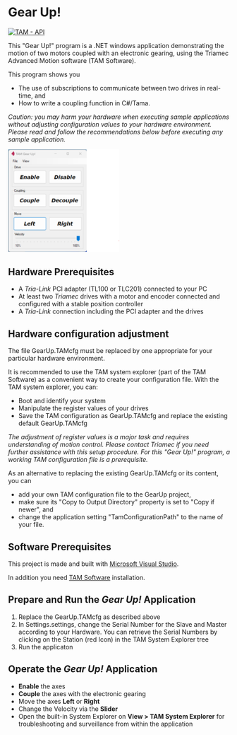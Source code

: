 # Gear Up!

[![TAM - API](https://img.shields.io/static/v1?label=TAM&message=API&color=b51839)](https://www.triamec.com/en/tam-api.html)

This "Gear Up!" program is a .NET windows application
demonstrating the motion of two motors coupled with an electronic gearing,
using the Triamec Advanced Motion software (TAM Software).

This program shows you
- The use of subscriptions to communicate between two drives in real-time, and
- How to write a coupling function in C#/Tama.

*Caution: you may harm your hardware when executing sample applications 
without adjusting configuration values to your hardware environment.
Please read and follow the recommendations below
before executing any sample application.*

<img src="./doc/Screenshot_GearUp.png" height="50%" width="50%">

## Hardware Prerequisites


- A *Tria-Link* PCI adapter (TL100 or TLC201) connected to your PC
- At least two *Triamec* drives with a motor and encoder connected and configured with a stable position controller
- A *Tria-Link* connection including the PCI adapter and the drives


## Hardware configuration adjustment

The file GearUp.TAMcfg must be replaced by one
appropriate for your particular hardware environment.

It is recommended to use the TAM system explorer (part of the TAM Software)
as a convenient way to create your configuration file.
With the TAM system explorer, you can:
- Boot and identify your system
- Manipulate the register values of your drives
- Save the TAM configuration as GearUp.TAMcfg and replace the existing default GearUp.TAMcfg

*The adjustment of register values is a major task 
and requires understanding of motion control.
Please contact Triamec if you need further assistance with this setup procedure.
For this "Gear Up!" program, a working TAM configuration file is a prerequisite.*

As an alternative to replacing the existing GearUp.TAMcfg or its content, you can 
- add your own TAM configuration file to the GearUp project,
- make sure its "Copy to Output Directory" property is set to "Copy if newer", and
- change the application setting "TamConfigurationPath" to the name of your file.

## Software Prerequisites

This project is made and built with [Microsoft Visual Studio](https://visualstudio.microsoft.com/en/).

In addition you need [TAM Software](https://www.triamec.com/en/tam-software-support.html) installation.

## Prepare and Run the *Gear Up!* Application

1. Replace the GearUp.TAMcfg as described above
2. In Settings.settings, change the Serial Number for the Slave and Master according to your Hardware. You can retrieve the Serial Numbers by clicking on the Station (red Icon) in the TAM System Explorer tree
3. Run the applicaton

## Operate the *Gear Up!* Application

- **Enable** the axes
- **Couple** the axes with the electronic gearing
- Move the axes **Left** or **Right**
- Change the Velocity via the **Slider**
- Open the built-in System Explorer on **View > TAM System Explorer** for troubleshooting and surveillance from within the application


